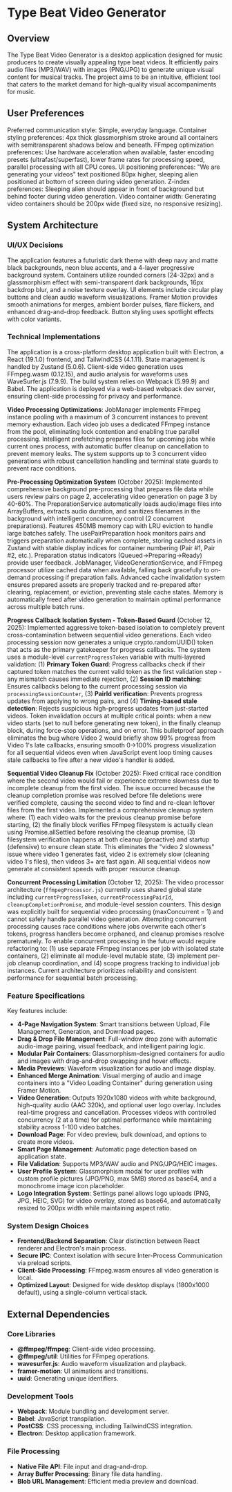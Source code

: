 # Type Beat Video Generator

## Overview
The Type Beat Video Generator is a desktop application designed for music producers to create visually appealing type beat videos. It efficiently pairs audio files (MP3/WAV) with images (PNG/JPG) to generate unique visual content for musical tracks. The project aims to be an intuitive, efficient tool that caters to the market demand for high-quality visual accompaniments for music.

## User Preferences
Preferred communication style: Simple, everyday language.
Container styling preferences: 4px thick glassmorphism stroke around all containers with semitransparent shadows below and beneath.
FFmpeg optimization preferences: Use hardware acceleration when available, faster encoding presets (ultrafast/superfast), lower frame rates for processing speed, parallel processing with all CPU cores.
UI positioning preferences: "We are generating your videos" text positioned 80px higher, sleeping alien positioned at bottom of screen during video generation.
Z-index preferences: Sleeping alien should appear in front of background but behind footer during video generation.
Video container width: Generating video containers should be 200px wide (fixed size, no responsive resizing).

## System Architecture

### UI/UX Decisions
The application features a futuristic dark theme with deep navy and matte black backgrounds, neon blue accents, and a 4-layer progressive background system. Containers utilize rounded corners (24-32px) and a glassmorphism effect with semi-transparent dark backgrounds, 16px backdrop blur, and a noise texture overlay. UI elements include circular play buttons and clean audio waveform visualizations. Framer Motion provides smooth animations for merges, ambient border pulses, flare flickers, and enhanced drag-and-drop feedback. Button styling uses spotlight effects with color variants.

### Technical Implementations
The application is a cross-platform desktop application built with Electron, a React (19.1.0) frontend, and TailwindCSS (4.1.11). State management is handled by Zustand (5.0.6). Client-side video generation uses FFmpeg.wasm (0.12.15), and audio analysis for waveforms uses WaveSurfer.js (7.9.9). The build system relies on Webpack (5.99.9) and Babel. The application is deployed via a web-based webpack dev server, ensuring client-side processing for privacy and performance.

**Video Processing Optimizations**: JobManager implements FFmpeg instance pooling with a maximum of 3 concurrent instances to prevent memory exhaustion. Each video job uses a dedicated FFmpeg instance from the pool, eliminating lock contention and enabling true parallel processing. Intelligent prefetching prepares files for upcoming jobs while current ones process, with automatic buffer cleanup on cancellation to prevent memory leaks. The system supports up to 3 concurrent video generations with robust cancellation handling and terminal state guards to prevent race conditions.

**Pre-Processing Optimization System** (October 2025): Implemented comprehensive background pre-processing that prepares file data while users review pairs on page 2, accelerating video generation on page 3 by 40-60%. The PreparationService automatically loads audio/image files into ArrayBuffers, extracts audio duration, and sanitizes filenames in the background with intelligent concurrency control (2 concurrent preparations). Features 450MB memory cap with LRU eviction to handle large batches safely. The usePairPreparation hook monitors pairs and triggers preparation automatically when complete, storing cached assets in Zustand with stable display indices for container numbering (Pair #1, Pair #2, etc.). Preparation status indicators (Queued→Preparing→Ready) provide user feedback. JobManager, VideoGenerationService, and FFmpeg processor utilize cached data when available, falling back gracefully to on-demand processing if preparation fails. Advanced cache invalidation system ensures prepared assets are properly tracked and re-prepared after clearing, replacement, or eviction, preventing stale cache states. Memory is automatically freed after video generation to maintain optimal performance across multiple batch runs.

**Progress Callback Isolation System - Token-Based Guard** (October 12, 2025): Implemented aggressive token-based isolation to completely prevent cross-contamination between sequential video generations. Each video processing session now generates a unique crypto.randomUUID() token that acts as the primary gatekeeper for progress callbacks. The system uses a module-level `currentProgressToken` variable with multi-layered validation: (1) **Primary Token Guard**: Progress callbacks check if their captured token matches the current valid token as the first validation step - any mismatch causes immediate rejection, (2) **Session ID matching**: Ensures callbacks belong to the current processing session via `processingSessionCounter`, (3) **PairId verification**: Prevents progress updates from applying to wrong pairs, and (4) **Timing-based stale detection**: Rejects suspicious high-progress updates from just-started videos. Token invalidation occurs at multiple critical points: when a new video starts (set to null before generating new token), in the finally cleanup block, during force-stop operations, and on error. This bulletproof approach eliminates the bug where Video 2 would briefly show 99% progress from Video 1's late callbacks, ensuring smooth 0→100% progress visualization for all sequential videos even when JavaScript event loop timing causes stale callbacks to fire after a new video's handler is added.

**Sequential Video Cleanup Fix** (October 2025): Fixed critical race condition where the second video would fail or experience extreme slowness due to incomplete cleanup from the first video. The issue occurred because the cleanup completion promise was resolved before file deletions were verified complete, causing the second video to find and re-clean leftover files from the first video. Implemented a comprehensive cleanup system where: (1) each video waits for the previous cleanup promise before starting, (2) the finally block verifies FFmpeg filesystem is actually clean using Promise.allSettled before resolving the cleanup promise, (3) filesystem verification happens at both cleanup (proactive) and startup (defensive) to ensure clean state. This eliminates the "video 2 slowness" issue where video 1 generates fast, video 2 is extremely slow (cleaning video 1's files), then videos 3+ are fast again. All sequential videos now generate at consistent speeds with proper resource cleanup.

**Concurrent Processing Limitation** (October 12, 2025): The video processor architecture (`ffmpegProcessor.js`) currently uses shared global state including `currentProgressToken`, `currentProcessingPairId`, `cleanupCompletionPromise`, and module-level session counters. This design was explicitly built for sequential video processing (maxConcurrent = 1) and cannot safely handle parallel video generation. Attempting concurrent processing causes race conditions where jobs overwrite each other's tokens, progress handlers become orphaned, and cleanup promises resolve prematurely. To enable concurrent processing in the future would require refactoring to: (1) use separate FFmpeg instances per job with isolated state containers, (2) eliminate all module-level mutable state, (3) implement per-job cleanup coordination, and (4) scope progress tracking to individual job instances. Current architecture prioritizes reliability and consistent performance for sequential batch processing.

### Feature Specifications
Key features include:
-   **4-Page Navigation System**: Smart transitions between Upload, File Management, Generation, and Download pages.
-   **Drag & Drop File Management**: Full-window drop zone with automatic audio-image pairing, visual feedback, and intelligent pairing logic.
-   **Modular Pair Containers**: Glassmorphism-designed containers for audio and images with drag-and-drop swapping and hover effects.
-   **Media Previews**: Waveform visualization for audio and image display.
-   **Enhanced Merge Animation**: Visual merging of audio and image containers into a "Video Loading Container" during generation using Framer Motion.
-   **Video Generation**: Outputs 1920x1080 videos with white background, high-quality audio (AAC 320k), and optional user logo overlay. Includes real-time progress and cancellation. Processes videos with controlled concurrency (2 at a time) for optimal performance while maintaining stability across 1-100 video batches.
-   **Download Page**: For video preview, bulk download, and options to create more videos.
-   **Smart Page Management**: Automatic page detection based on application state.
-   **File Validation**: Supports MP3/WAV audio and PNG/JPG/HEIC images.
-   **User Profile System**: Glassmorphism modal for user profiles with custom profile pictures (JPG/PNG, max 5MB) stored as base64, and a monochrome image icon placeholder.
-   **Logo Integration System**: Settings panel allows logo uploads (PNG, JPG, HEIC, SVG) for video overlay, stored as base64, and automatically resized to 200px width while maintaining aspect ratio.

### System Design Choices
-   **Frontend/Backend Separation**: Clear distinction between React renderer and Electron's main process.
-   **Secure IPC**: Context isolation with secure Inter-Process Communication via preload scripts.
-   **Client-Side Processing**: FFmpeg.wasm ensures all video generation is local.
-   **Optimized Layout**: Designed for wide desktop displays (1800x1000 default), using a single-column vertical stack.

## External Dependencies

### Core Libraries
-   **@ffmpeg/ffmpeg**: Client-side video processing.
-   **@ffmpeg/util**: Utilities for FFmpeg operations.
-   **wavesurfer.js**: Audio waveform visualization and playback.
-   **framer-motion**: UI animations and transitions.
-   **uuid**: Generating unique identifiers.

### Development Tools
-   **Webpack**: Module bundling and development server.
-   **Babel**: JavaScript transpilation.
-   **PostCSS**: CSS processing, including TailwindCSS integration.
-   **Electron**: Desktop application framework.

### File Processing
-   **Native File API**: File input and drag-and-drop.
-   **Array Buffer Processing**: Binary file data handling.
-   **Blob URL Management**: Efficient media preview and download.